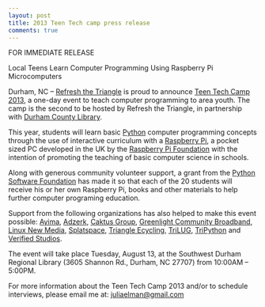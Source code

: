 ```yaml
---
layout: post
title: 2013 Teen Tech camp press release
comments: true
---
```


FOR IMMEDIATE RELEASE

Local Teens Learn Computer Programming Using Raspberry Pi Microcomputers

Durham, NC – [Refresh the Triangle](http://www.meetup.com/refreshthetriangle/) is proud to announce [Teen Tech Camp 2013](http://durhamcountylibrary.org/2013/06/teen-tech-camp-2013/), a one-day event to teach computer programming to area youth. The camp is the second to be hosted by Refresh the Triangle, in partnership with [Durham County Library](http://durhamcountylibrary.org/).

This year, students will learn basic [Python](http://python.org/) computer programming concepts through the use of interactive curriculum with a [Raspberry Pi](http://www.raspberrypi.org/), a pocket sized PC developed in the UK by the [Raspberry Pi Foundation](http://en.wikipedia.org/wiki/Raspberry_Pi_Foundation) with the intention of promoting the teaching of basic computer science in schools.

Along with generous community volunteer support, a grant from the [Python Software Foundation](http://www.python.org/psf/) has made it so that each of the 20 students will receive his or her own Raspberry Pi, books and other materials to help further computer programing education.

Support from the following organizations has also helped to make this event possible: [Ayima](http://www.ayima.com/), [Adzerk](http://www.adzerk.com/), [Caktus Group](http://caktusgroup.com/), [Greenlight Community Broadband](http://www.greenlightnc.com/), [Linux New Media](http://www.linuxnewmedia.com/), [Splatspace](http://splatspace.org/), [Triangle Ecycling](http://www.triangleecycling.com/), [TriLUG](http://www.trilug.org/), [TriPython](http://trizpug.org/) and [Verified Studios](http://verifiedstudios.com/).

The event will take place Tuesday, August 13, at the Southwest Durham Regional Library (3605 Shannon Rd., Durham, NC 27707) from 10:00AM – 5:00PM.

For more information about the Teen Tech Camp 2013 and/or to schedule interviews, please email me at: [juliaelman@gmail.com](mailto:juliaelman@gmail.com)

